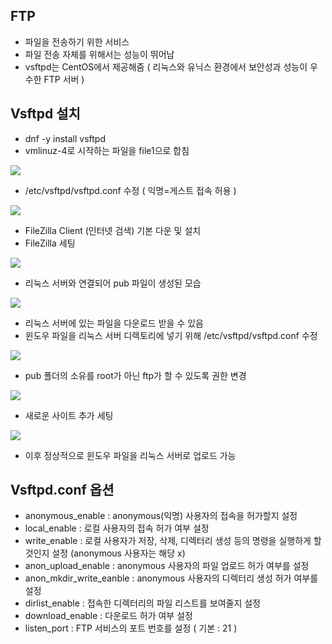 ## FTP ##
- 파일을 전송하기 위한 서비스
- 파일 전송 자체를 위해서는 성능이 뛰어남
- vsftpd는 CentOS에서 제공해줌 ( 리눅스와 유닉스 환경에서 보안성과 성능이 우수한 FTP 서버 )
## Vsftpd 설치 ##
 - dnf -y install vsftpd
 - vmlinuz-4로 시작하는 파일을 file1으로 합침

 ![](https://velog.velcdn.com/images/xodbs1123/post/1d69e569-229b-434b-bd5f-38f037db24f4/image.png)

- /etc/vsftpd/vsftpd.conf 수정 ( 익명=게스트 접속 허용 )

![](https://velog.velcdn.com/images/xodbs1123/post/9e9ca1d1-8327-4b3a-8e30-dc19fcb00ed1/image.png)
- FileZilla Client (인터넷 검색) 기본 다운 및 설치
- FileZilla 세팅

![](https://velog.velcdn.com/images/xodbs1123/post/6cd65ec8-f887-45ad-8fcc-cc6ebaf7e267/image.png)

- 리눅스 서버와 연결되어 pub 파일이 생성된 모습

![](https://velog.velcdn.com/images/xodbs1123/post/134d22e2-c3af-46c4-bd72-4b68d320593c/image.png)

- 리눅스 서버에 있는 파일을 다운로드 받을 수 있음
- 윈도우 파일을 리눅스 서버 디렉토리에 넣기 위해 /etc/vsftpd/vsftpd.conf 수정

![](https://velog.velcdn.com/images/xodbs1123/post/1076daf8-f74e-4882-9fd1-e5a18d0ecc15/image.png)

- pub 폴더의 소유를 root가 아닌 ftp가 할 수 있도록 권한 변경

![](https://velog.velcdn.com/images/xodbs1123/post/20714e7c-2c32-42e8-b2f5-202a1dc20818/image.png)

- 새로운 사이트 추가 세팅

![](https://velog.velcdn.com/images/xodbs1123/post/8c1bc9bf-a06d-4a50-9bc0-a3e831df718d/image.png)

- 이후 정상적으로 윈도우 파일을 리눅스 서버로 업로드 가능

## Vsftpd.conf 옵션 ##
- anonymous_enable : anonymous(익명) 사용자의 접속을 허가할지 설정
- local_enable : 로컬 사용자의 접속 허가 여부 설정
- write_enable : 로컬 사용자가 저장, 삭제, 디렉터리 생성 등의 명령을 실행하게 할 것인지 설정 (anonymous 사용자는 해당 x)
- anon_upload_enable : anonymous 사용자의 파일 업로드 허가 여부를 설정
- anon_mkdir_write_eanble : anonymous 사용자의 디렉터리 생성 허가 여부를 설정
- dirlist_enable : 접속한 디렉터리의 파일 리스트를 보여줄지 설정
- download_enable : 다운로드 허가 여부 설정
- listen_port : FTP 서비스의 포트 번호를 설정 ( 기본 : 21 )
